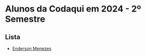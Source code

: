 # Alunos da Codaqui em 2024 - 2º Semestre

## Lista

- [Enderson Menezes](www.github.com/endersonmenezes)

